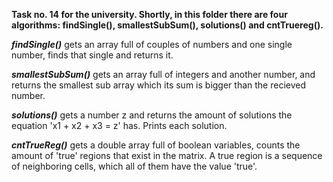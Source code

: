 <b>Task no. 14 for the university. 
Shortly, in this folder there are four algorithms: findSingle(), smallestSubSum(), solutions() and cntTruereg().</b>

<b><i>findSingle()</i></b> gets an array full of couples of numbers and one single number, finds that single and returns it.

<b><i>smallestSubSum()</i></b> gets an array full of integers and another number, and returns the smallest sub array which its sum is bigger than the recieved number.

<b><i>solutions()</i></b> gets a number z and returns the amount of solutions the equation 'x1 + x2 + x3 = z' has. Prints each solution.

<b><i>cntTrueReg()</i></b> gets a double array full of boolean variables, counts the amount of 'true' regions that exist in the matrix. A true region is a sequence of neighboring cells, which all of them have the value 'true'.

